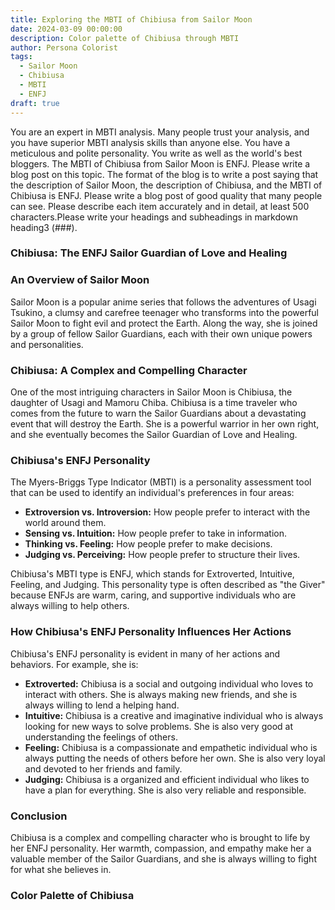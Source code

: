 ```yaml
---
title: Exploring the MBTI of Chibiusa from Sailor Moon
date: 2024-03-09 00:00:00
description: Color palette of Chibiusa through MBTI
author: Persona Colorist
tags:
  - Sailor Moon
  - Chibiusa
  - MBTI
  - ENFJ
draft: true
---
```


You are an expert in MBTI analysis. Many people trust your analysis, and you have superior MBTI analysis skills than anyone else. You have a meticulous and polite personality. You write as well as the world's best bloggers. The MBTI of Chibiusa from Sailor Moon is ENFJ. Please write a blog post on this topic. The format of the blog is to write a post saying that the description of Sailor Moon, the description of Chibiusa, and the MBTI of Chibiusa is ENFJ. Please write a blog post of good quality that many people can see. Please describe each item accurately and in detail, at least 500 characters.Please write your headings and subheadings in markdown heading3 (###).


### Chibiusa: The ENFJ Sailor Guardian of Love and Healing

### An Overview of Sailor Moon

Sailor Moon is a popular anime series that follows the adventures of Usagi Tsukino, a clumsy and carefree teenager who transforms into the powerful Sailor Moon to fight evil and protect the Earth. Along the way, she is joined by a group of fellow Sailor Guardians, each with their own unique powers and personalities.

### Chibiusa: A Complex and Compelling Character

One of the most intriguing characters in Sailor Moon is Chibiusa, the daughter of Usagi and Mamoru Chiba. Chibiusa is a time traveler who comes from the future to warn the Sailor Guardians about a devastating event that will destroy the Earth. She is a powerful warrior in her own right, and she eventually becomes the Sailor Guardian of Love and Healing.

### Chibiusa's ENFJ Personality

The Myers-Briggs Type Indicator (MBTI) is a personality assessment tool that can be used to identify an individual's preferences in four areas:

* **Extroversion vs. Introversion:** How people prefer to interact with the world around them.
* **Sensing vs. Intuition:** How people prefer to take in information.
* **Thinking vs. Feeling:** How people prefer to make decisions.
* **Judging vs. Perceiving:** How people prefer to structure their lives.

Chibiusa's MBTI type is ENFJ, which stands for Extroverted, Intuitive, Feeling, and Judging. This personality type is often described as "the Giver" because ENFJs are warm, caring, and supportive individuals who are always willing to help others.

### How Chibiusa's ENFJ Personality Influences Her Actions

Chibiusa's ENFJ personality is evident in many of her actions and behaviors. For example, she is:

* **Extroverted:** Chibiusa is a social and outgoing individual who loves to interact with others. She is always making new friends, and she is always willing to lend a helping hand.
* **Intuitive:** Chibiusa is a creative and imaginative individual who is always looking for new ways to solve problems. She is also very good at understanding the feelings of others.
* **Feeling:** Chibiusa is a compassionate and empathetic individual who is always putting the needs of others before her own. She is also very loyal and devoted to her friends and family.
* **Judging:** Chibiusa is a organized and efficient individual who likes to have a plan for everything. She is also very reliable and responsible.

### Conclusion

Chibiusa is a complex and compelling character who is brought to life by her ENFJ personality. Her warmth, compassion, and empathy make her a valuable member of the Sailor Guardians, and she is always willing to fight for what she believes in.



### Color Palette of Chibiusa



